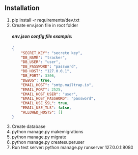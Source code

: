 ## Installation
1) pip install -r requirements/dev.txt 
2) Create env.json file in root folder
    ##### env.json config file example:
    ```json
    {
        "SECRET_KEY": "secrete key",
        "DB_NAME": "tracker",
        "DB_USER": "user",
        "DB_PASSWORD": "password",
        "DB_HOST": "127.0.0.1",
        "DB_PORT": 3306,
        "DEBUG": true,
        "EMAIL_HOST": "smtp.mailtrap.io",
        "EMAIL_PORT": 2525,
        "EMAIL_HOST_USER": "user",
        "EMAIL_HOST_PASSWORD": "password",
        "EMAIL_USE_SSL": true,
        "EMAIL_USE_TLS": false,
        "ALLOWED_HOSTS": []
    }
    ```
3) Create database
4) python manage.py makemigrations
5) python manage.py migrate
6) python manage.py createsuperuser
7) Run test server: python manage.py runserver 127.0.0.1:8080
